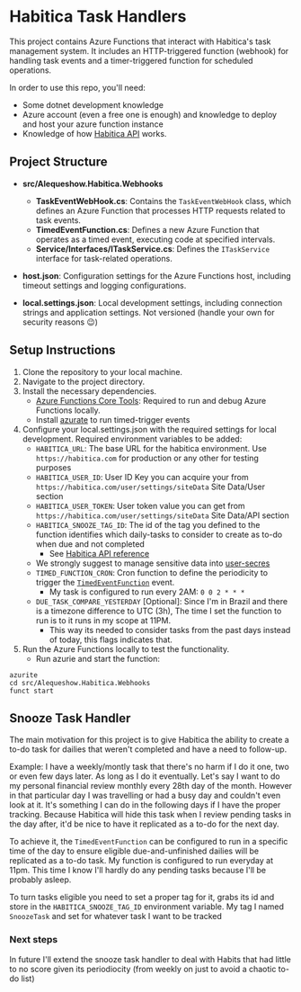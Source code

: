 # Habitica Task Handlers

This project contains Azure Functions that interact with Habitica's task management system. It includes an HTTP-triggered function (webhook) for handling task events and a timer-triggered function for scheduled operations.

In order to use this repo, you'll need:

- Some dotnet development knowledge
- Azure account (even a free one is enough) and knowledge to deploy and host your azure function instance
- Knowledge of how [Habitica API](https://habitica.com/apidoc/) works.

## Project Structure

- **src/Alequeshow.Habitica.Webhooks**
  - **TaskEventWebHook.cs**: Contains the `TaskEventWebHook` class, which defines an Azure Function that processes HTTP requests related to task events.
  - **TimedEventFunction.cs**: Defines a new Azure Function that operates as a timed event, executing code at specified intervals.
  - **Service/Interfaces/ITaskService.cs**: Defines the `ITaskService` interface for task-related operations.

- **host.json**: Configuration settings for the Azure Functions host, including timeout settings and logging configurations.

- **local.settings.json**: Local development settings, including connection strings and application settings. Not versioned (handle your own for security reasons 😉)

## Setup Instructions

1. Clone the repository to your local machine.
2. Navigate to the project directory.
3. Install the necessary dependencies.
   - [Azure Functions Core Tools](https://github.com/Azure/azure-functions-core-tools): Required to run and debug Azure Functions locally.
   - Install [azurate](https://learn.microsoft.com/en-us/azure/storage/common/storage-use-azurite?tabs=visual-studio%2Cblob-storage) to run timed-trigger events
4. Configure your local.settings.json with the required settings for local development. Required environment variables to be added:
   - `HABITICA_URL`: The base URL for the habitica environment. Use `https://habitica.com` for production or any other for testing purposes
   - `HABITICA_USER_ID`: User ID Key you can acquire your from `https://habitica.com/user/settings/siteData` Site Data/User section
   - `HABITICA_USER_TOKEN`: User token value you can get from `https://habitica.com/user/settings/siteData` Site Data/API section
   - `HABITICA_SNOOZE_TAG_ID`: The id of the tag you defined to the function identifies which daily-tasks to consider to create as to-do when due and not completed
      - See [Habitica API reference](https://habitica.com/apidoc/#api-Tag-GetTags)   
   - We strongly suggest to manage sensitive data into [user-secres](https://learn.microsoft.com/en-us/aspnet/core/security/app-secrets?view=aspnetcore-9.0&tabs=linux#use-the-cli)
   - `TIMED_FUNCTION_CRON`: Cron function to define the periodicity to trigger the [`TimedEventFunction`](src/Alequeshow.Habitica.Webhooks/TimedEventFunction.cs) event.
      - My task is configured to run every 2AM: `0 0 2 * * *`
   - `DUE_TASK_COMPARE_YESTERDAY` [Optional]: Since I'm in Brazil and there is a timezone difference to UTC (3h), The time I set the function to run is to it runs in my scope at 11PM.
      - This way its needed to consider tasks from the past days instead of today, this flags indicates that.
5. Run the Azure Functions locally to test the functionality.
   - Run azurie and start the function:
```
azurite
cd src/Alequeshow.Habitica.Webhooks
funct start
```
   

## Snooze Task Handler

The main motivation for this project is to give Habitica the ability to create a to-do task for dailies that weren't completed and have a need to follow-up. 

Example:
I have a weekly/montly task that there's no harm if I do it one, two or even few days later. As long as I do it eventually.
Let's say I want to do my personal financial review monthly every 28th day of the month. However in that particular day I was travelling or had a busy day and couldn't even look at it. It's something I can do in the following days if I have the proper tracking.
Because Habitica will hide this task when I review pending tasks in the day after, it'd be nice to have it replicated as a to-do for the next day.

To achieve it, the `TimedEventFunction` can be configured to run in a specific time of the day to ensure eligible due-and-unfinished dailies will be replicated as a to-do task. 
My function is configured to run everyday at 11pm. This time I know I'll hardly do any pending tasks because I'll be probably asleep.

To turn tasks eligible you need to set a proper tag for it, grabs its id and store in the `HABITICA_SNOOZE_TAG_ID` environment variable. My tag I named `SnoozeTask` and set for whatever task I want to be tracked

### Next steps
In future I'll extend the snooze task handler to deal with Habits that had little to no score given its periodiocity (from weekly on just to avoid a chaotic to-do list)
